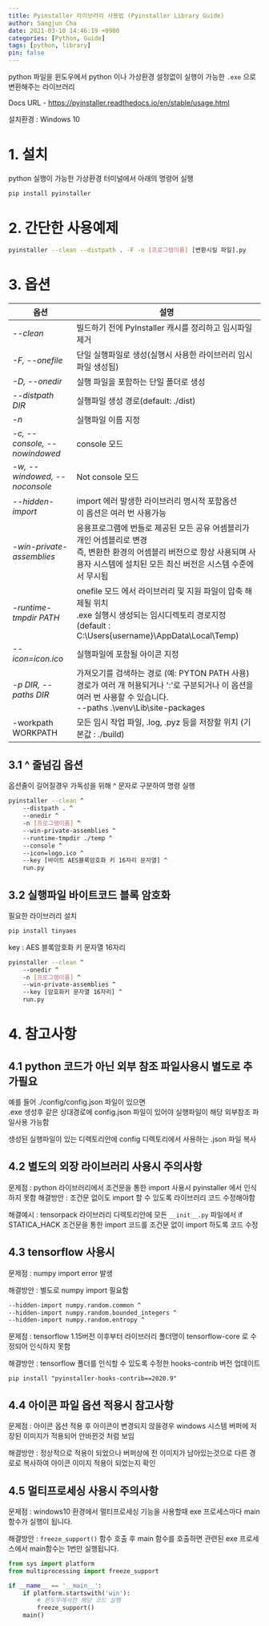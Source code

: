 ```yaml
---
title: Pyinstaller 라이브러리 사용법 (Pyinstaller Library Guide)
author: Sangjun Cha
date: 2021-03-10 14:46:19 +0900
categories: [Python, Guide]
tags: [python, library]
pin: false
---
```




python 파일을 윈도우에서 python 이나 가상환경 설정없이 실행이 가능한 `.exe` 으로 변환해주는 라이브러리

Docs URL - https://pyinstaller.readthedocs.io/en/stable/usage.html

설치환경 : Windows 10

# 1. 설치

python 실행이 가능한 가상환경 터미널에서 아래의 명령어 실행

```bash
pip install pyinstaller
```



# 2. 간단한 사용예제

```bash
pyinstaller --clean --distpath . -F -n [프로그램이름] [변환시킬 파일].py
```



# 3. 옵션

|옵션           |설명|
|---                |---|
|*--clean*          |빌드하기 전에 PyInstaller 캐시를 정리하고 임시파일 제거|
|*-F, --onefile*    |단일 실행파일로 생성(실행시 사용한 라이브러리 임시파일 생성됨)|
|*-D, --onedir*     |실행 파일을 포함하는 단일 폴더로 생성|
|*--distpath DIR*   |실행파일 생성 경로(default: ./dist)|
|*-n*               |실행파일 이름 지정|
|*-c, --console, --nowindowed*|console 모드|
|*-w, --windowed, --noconsole*|Not console 모드|
|*--hidden-import*  |import 에러 발생한 라이브러리 명시적 포함옵션 </br> 이 옵션은 여러 번 사용가능|
|*-win-private-assemblies*|응용프로그램에 번들로 제공된 모든 공유 어셈블리가 개인 어셈블리로 변경 </br>즉, 변환한 환경의 어셈블리 버전으로 항상 사용되며 사용자 시스템에 설치된 모든 최신 버전은 시스템 수준에서 무시됨|
|*-runtime-tmpdir PATH*|onefile 모드 에서 라이브러리 및 지원 파일이 압축 해제될 위치 </br> .exe 실행시 생성되는 임시디렉토리 경로지정 (default : C:\Users\{username}\AppData\Local\Temp)|
|*--icon=icon.ico*  |실행파일에 포함될 아이콘 지정|
|*-p DIR, --paths DIR*|가져오기를 검색하는 경로 (예: PYTON PATH 사용) </br> 경로가 여러 개 허용되거나 ':'로 구분되거나 이 옵션을 여러 번 사용할 수 있습니다. </br> --paths .\venv\Lib\site-packages|
|-workpath WORKPATH |모든 임시 작업 파일, .log, .pyz 등을 저장할 위치 (기본값 : ./build)|

## 3.1 ^ 줄넘김 옵션

옵션줄이 길어질경우 가독성을 위해 ^ 문자로 구분하여 명령 실행

```bash
pyinstaller --clean ^
	--distpath . ^
	--onedir ^
	-n [프로그램이름] ^
	--win-private-assemblies ^
	--runtime-tmpdir ./temp ^
	--console ^
	--icon=logo.ico ^
	--key [바이트 AES블록암호화 키 16자리 문자열] ^
	run.py
```

## 3.2 실행파일 바이트코드 블록 암호화

필요한 라이브러리 설치

```bash
pip install tinyaes
```

key : AES 블록암호화 키 문자열 16자리 

```bash
pyinstaller --clean ^
	--onedir ^
	-n [프로그램이름] ^
	--win-private-assemblies ^
	--key [암호화키 문자열 16자리] ^
	run.py
```



# 4. 참고사항

## 4.1 python 코드가 아닌 외부 참조 파일사용시 별도로 추가필요

예를 들어 ./config/config.json 파일이 있으면  
.exe 생성후 같은 상대경로에 config.json 파일이 있어야 실행파일이 해당 외부참조 파일사용 가능함    

생성된 실행파일이 있는 디렉토리안에 config 디렉토리에서 사용하는 .json 파일 복사

## 4.2 별도의 외장 라이브러리 사용시 주의사항

문제점 : python 라이브러리에서 조건문을 통한 import 사용시 pyinstaller 에서 인식하지 못함
해결방안 : 조건문 없이도 import 할 수 있도록 라이브러리 코드 수정해야함

해결예시 : tensorpack 라이브러리 디렉토리안에 모든 `__init__.py` 파일에서 if STATICA_HACK 조건문을 통한 import 코드를 조건문 없이 import 하도록 코드 수정

## 4.3 tensorflow 사용시

문제점 : numpy import error 발생

해결방안 : 별도로 numpy import 필요함

```bash
--hidden-import numpy.random.common ^
--hidden-import numpy.random.bounded_integers ^
--hidden-import numpy.random.entropy ^
```

문제점 : tensorflow 1.15버전 이후부터 라이브러리 폴더명이 tensorflow-core 로 수정되어 인식하지 못함

해결방안 : tensorflow 폴더를 인식할 수 있도록 수정한 hooks-contrib 버전 업데이트

`pip install "pyinstaller-hooks-contrib==2020.9"`

## 4.4 아이콘 파일 옵션 적용시 참고사항

문제점 : 아이콘 옵션 적용 후 아이콘이 변경되지 않을경우 windows 시스템 버퍼에 저장된 이미지가 적용되어 안바뀐것 처럼 보임

해결방안 : 정상적으로 적용이 되었으나 버퍼상에 전 이미지가 남아있는것으로 다른 경로로 복사하여 아이콘 이미지 적용이 되었는지 확인

## 4.5 멀티프로세싱 사용시 주의사항

문제점 : windows10 환경에서 멀티프로세싱 기능을 사용할때 exe 프로세스마다 main함수가 실행이 됩니다.

해결방안 : `freeze_support()` 함수 호출 후 main 함수를 호출하면 관련된 exe 프로세스에서 main함수는 1번만 실행됩니다.

```python
from sys import platform
from multiprocessing import freeze_support

if __name__ == '__main__':
    if platform.startswith('win'):
        # 윈도우에서만 해당 코드 실행
        freeze_support()
	main()
```
